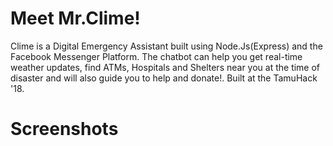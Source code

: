 # Meet Mr.Clime!

Clime is a Digital Emergency Assistant built using Node.Js(Express) and the Facebook Messenger Platform. The chatbot can help you get real-time weather updates, find ATMs, Hospitals and Shelters near you at the time of disaster and will also guide you to help and donate!. Built at the TamuHack '18.

# Screenshots
